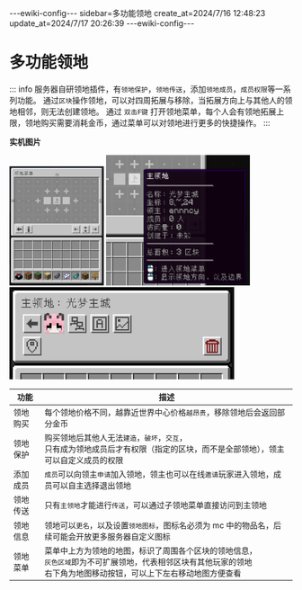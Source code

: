 ---ewiki-config---
sidebar=多功能领地
create_at=2024/7/16 12:48:23
update_at=2024/7/17 20:26:39
---ewiki-config---





# 多功能领地


::: info
服务器自研领地插件，有`领地保护`，`领地传送`，添加`领地成员`，`成员权限`等一系列功能。
通过`区块`操作领地，可以对四周拓展与移除，当拓展方向上与其他人的领地相邻，则无法创建领地。
通过 `双击F键` 打开领地菜单，每个人会有领地拓展上限，领地购买需要消耗金币，通过菜单可以对领地进行更多的快捷操作。
:::

**实机图片**

<img src=/assets/img/plugins/guis/dashboard/realm.png width=168> 
<img src=/assets/img/plugins/guis/realm/lore.png width=256>
<img src=/assets/img/plugins/guis/realm/operate.png width=400>

| 功能     | 描述                                                                                                                                                                      |
| -------- | ------------------------------------------------------------------------------------------------------------------------------------------------------------------------- |
| 领地购买 | 每个领地价格不同，越靠近世界中心价格`越昂贵`，移除领地后会返回部分金币                                                                                                    |
| 领地保护 | 购买领地后其他人无法`建造`，`破坏`，`交互`，<br>只有成为领地成员后才有权限（指定的区块，而不是全部领地），领主可以自定义成员的权限                                        |
| 添加成员 | `成员`可以向领主`申请`加入领地，领主也可以在线`邀请`玩家进入领地，成员可以自主选择退出领地                                                                                |
| 领地传送 | 只有`主领地`才能进行`传送`，可以通过子领地菜单直接访问到主领地                                                                                                            |
| 领地信息 | 领地可以`更名`，以及设置`领地图标`，图标名必须为 mc 中的物品名，后续可能会开放更多服务器自定义图标                                                                        |
| 领地菜单 | 菜单中上方为领地的地图，标识了周围各个区块的领地信息，<br>`灰色区域`即为不可扩展领地，代表相邻区块有其他玩家的领地 <br>右下角为地图移动按钮，可以上下左右移动地图方便查看 |
